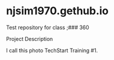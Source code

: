 # njsim1970.gethub.io
Test repository for class
;### 360

<script src='//vizor.io/static/scripts/vizor-360-embed.js' data-vizorurl='//vizor.io/embed/njsim1970/nathan-s-test-360-project'></script>

Project Description

I call this photo TechStart Training #1.
